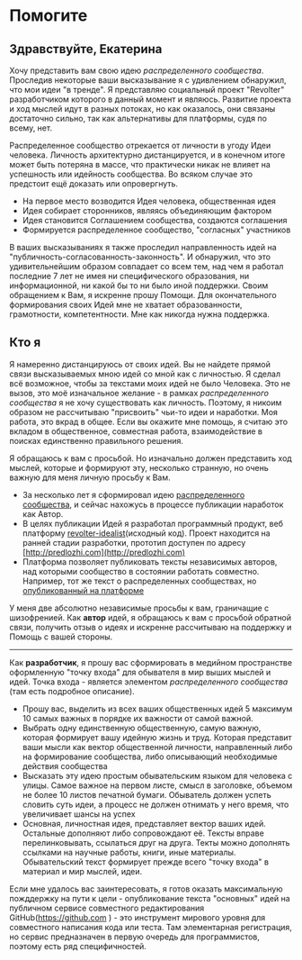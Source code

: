 # Помогите

## Здравствуйте, Екатерина

Хочу представить вам свою идею *распределенного сообщества*. Проследив некоторые ваши высказывание я с удивлением обнаружил, что мои идеи "в тренде". Я представляю социальный проект "Revolter" разработчиком которого в данный момент и являюсь. Развитие проекта и ход мыслей идут в разных потоках, но как оказалось, они связаны достаточно сильно, так как альтернативы для платформы, судя по всему, нет.

Распределенное сообщество отрекается от личности в угоду Идеи человека. Личность архитектурно дистанцируется, и в конечном итоге может быть потеряна в массе, что практически никак не влияет на успешность или идейность сообщества. Во всяком случае это предстоит ещё доказать или опровергнуть.  

* На первое место возводится Идея человека, общественная идея
* Идея собирает сторонников, являясь объединяющим фактором 
* Идея становится Соглашением сообщества, создаются соглашения
* Формируется распределенное сообщество, "согласных" участников

В ваших высказываниях я также проследил направленность идей на "публичность-согласованность-законность". И обнаружил, что это удивительнейшим образом совпадает со всем тем, над чем я работал последние 7 лет не имея ни специфического образования, ни информационной, ни какой бы то ни было иной поддержки. Своим обращением к Вам, я искренне прошу Помощи. Для окончательного формирования своих Идей мне не хватает образованности, грамотности, компетентности. Мне как никогда нужна поддержка.

## Кто я

Я намеренно дистанцируюсь от своих идей. Вы не найдете прямой связи высказываемых мною идей со мной как с личностью. Я сделал всё возможное, чтобы за текстами моих идей не было Человека. Это не вызов, это моё изначальное желание - в рамках *распределенного сообщества* я не хочу существовать как личность. Поэтому, я никоим образом не рассчитываю "присвоить" чьи-то идеи и наработки. Моя работа, это вкрад в общее. Если вы окажите мне помощь, я считаю это вкладом в общественное, совместная работа, взаимодействие в поисках единственно правильного решения.

Я обращаюсь к вам с просьбой. Но изначально должен представить ход мыслей, которые и формируют эту, несколько странную, но очень важную для меня личную просьбу к Вам.

* За несколько лет я сформировал идею [распределенного сообщества](https://github.com/revolter-idealist/distributed-community), и сейчас нахожусь в процессе публикации наработок как Автор.
* В целях публикации Идей я разработал программный продукт, веб платформу [revolter-idealist](https://github.com/revolter-idealist/revolter)(исходный код). Проект находится на ранней стадии разработки, прототип доступен по адресу [http://predlozhi.com](http://predlozhi.com)
* Платформа позволяет публиковать тексты независимых авторов, над которыми сообщество в состоянии работать совместно. Например, тот же текст о распределенных сообществах, но [опубликованный на платформе](http://predlozhi.com/distributed-community)

У меня две абсолютно независимые просьбы к вам, граничащие с шизофренией. Как **автор** идей, я обращаюсь к вам с просьбой обратной связи, получить отзыв о идеях и искренне рассчитываю на поддержку и Помощь с вашей стороны.

--- 

Как **разработчик**, я прошу вас сформировать в медийном пространстве оформленную "точку входа" для обывателя в мир выших мыслей и идей. Точка входа - является элементом *распределенного сообщества* (там есть подробное описание). 

* Прошу вас, выделить из всех ваших общественных идей 5 максимум 10 самых важных в порядке их важности от самой важной.
* Выбрать одну единственную общественную, самую важную, которая формирует вашу идейную жизнь и труд. Которая представит ваши мысли как вектор общественной личности, направленный либо на формирование сообщества, либо описывающий необходимые действия сообщества
* Высказать эту идею простым обывательским языком для человека с улицы. Самое важное на первом листе, смысл в заголовке, объемом не более 10 листов печатной бумаги. Обыватель должен успеть словить суть идеи, а процесс не должен отнимать у него время, что увеличивает шансы на успех
* Основная, личностная идея, представляет вектор ваших идей. Остальные дополняют либо сопровождают её. Тексты вправе перелинковывать, ссылаться друг на друга. Текты можно дополнять ссылками на научные работы, книги, иные материалы. Обывательский текст формирует прежде всего "точку входа" в материал и мир мыслей, идеи.

Если мне удалось вас заинтересовать, я готов оказать максимальную пожддержку на пути к цели - опубликование текста "основных" идей на публичном сервисе совместного редактирования GitHub(https://github.com ) - это инструмент мирового уровня для совместного написания кода или теста. Там элементарная регистрация, но сервис предназначен в первую очередь для программистов, поэтому есть ряд специфичностей. 

